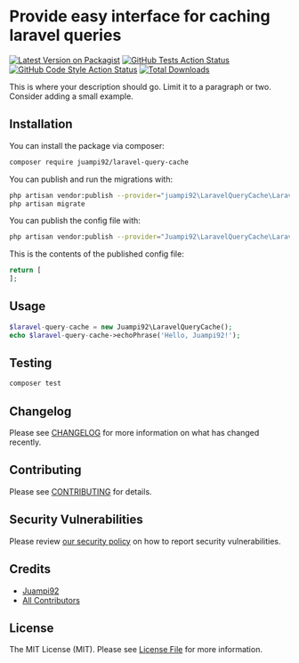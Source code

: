 # Provide easy interface for caching laravel queries

[![Latest Version on Packagist](https://img.shields.io/packagist/v/juampi92/laravel-query-cache.svg?style=flat-square)](https://packagist.org/packages/juampi92/laravel-query-cache)
[![GitHub Tests Action Status](https://img.shields.io/github/workflow/status/juampi92/laravel-query-cache/run-tests?label=tests)](https://github.com/juampi92/laravel-query-cache/actions?query=workflow%3ATests+branch%3Amaster)
[![GitHub Code Style Action Status](https://img.shields.io/github/workflow/status/juampi92/laravel-query-cache/Check%20&%20fix%20styling?label=code%20style)](https://github.com/juampi92/laravel-query-cache/actions?query=workflow%3A"Check+%26+fix+styling"+branch%3Amaster)
[![Total Downloads](https://img.shields.io/packagist/dt/juampi92/laravel-query-cache.svg?style=flat-square)](https://packagist.org/packages/juampi92/laravel-query-cache)

This is where your description should go. Limit it to a paragraph or two. Consider adding a small example.

## Installation

You can install the package via composer:

```bash
composer require juampi92/laravel-query-cache
```

You can publish and run the migrations with:

```bash
php artisan vendor:publish --provider="juampi92\LaravelQueryCache\LaravelQueryCacheServiceProvider" --tag="laravel-query-cache-migrations"
php artisan migrate
```

You can publish the config file with:
```bash
php artisan vendor:publish --provider="Juampi92\LaravelQueryCache\LaravelQueryCacheServiceProvider" --tag="laravel-query-cache-config"
```

This is the contents of the published config file:

```php
return [
];
```

## Usage

```php
$laravel-query-cache = new Juampi92\LaravelQueryCache();
echo $laravel-query-cache->echoPhrase('Hello, Juampi92!');
```

## Testing

```bash
composer test
```

## Changelog

Please see [CHANGELOG](CHANGELOG.md) for more information on what has changed recently.

## Contributing

Please see [CONTRIBUTING](.github/CONTRIBUTING.md) for details.

## Security Vulnerabilities

Please review [our security policy](../../security/policy) on how to report security vulnerabilities.

## Credits

- [Juampi92](https://github.com/juampi92)
- [All Contributors](../../contributors)

## License

The MIT License (MIT). Please see [License File](LICENSE.md) for more information.
